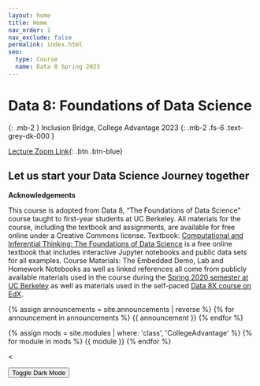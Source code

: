 ```yaml
---
layout: home
title: Home
nav_order: 1
nav_exclude: false
permalink: index.html
seo:
  type: Course
  name: Data 8 Spring 2023
---
```


# Data 8: Foundations of Data Science

{: .mb-2 }
Inclusion Bridge, College Advantage 2023
{: .mb-2 .fs-6 .text-grey-dk-000 }

[Lecture Zoom Link](https://us06web.zoom.us/my/ttogun?pwd=bGsxeU1uN0F0ZHVTQ1NBTWVWNUNEdz09){: .btn .btn-blue}

## Let us start your Data Science Journey together

**Acknowledgements**

This course is adopted from Data 8, “The Foundations of Data Science” course taught to first-year students at UC Berkeley.
All materials for the course, including the textbook and assignments, are available for free online under a Creative Commons license.
Textbook: [Computational and Inferential Thinking: The Foundations of Data Science](http://inferentialthinking.com/) is a free online textbook that includes interactive Jupyter notebooks and public data sets for all examples.
Course Materials: The Embedded Demo, Lab and Homework Notebooks as well as linked references all come from publicly available materials used in the course during the [Spring 2020 semester at UC Berkeley](http://www.data8.org/sp20/) as well as materials used in the self-paced [Data 8X course on EdX](https://github.com/data-8/materials-x19).

{% assign announcements = site.announcements | reverse %}
{% for announcement in announcements %}
{{ announcement }}
{% endfor %}

{% assign mods = site.modules | where: 'class', 'CollegeAdvantage' %}
{% for module in mods %}
{{ module }}
{% endfor %}

<
<br />

<button class="js-toggle-dark-mode dm-btn btn">Toggle Dark Mode</button>

<script src="assets/darkmode.js"></script>
<script>
  const toggleDarkMode = document.querySelector('.js-toggle-dark-mode');

  jtd.addEvent(toggleDarkMode, 'click', function(){
    if (jtd.getTheme() === 'custom_dark') {
      jtd.setTheme('light');
      localStorage.setItem("darkMode", 0);
      toggleDarkMode.innerHTML = "Toggle Dark Mode";
      toggleDarkMode.classList.add('dm-btn');
        toggleDarkMode.classList.remove('dm-dark-btn');
    } else {
      jtd.setTheme('custom_dark');
      localStorage.setItem("darkMode", 1);
      toggleDarkMode.innerHTML = "Return to the Light";
      toggleDarkMode.classList.add('dm-dark-btn');
      toggleDarkMode.classList.remove('dm-btn');
    }
  });

    window.addEventListener("DOMContentLoaded", (event) => {
      onLoad();
  });
</script>
